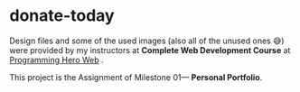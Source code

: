 # donate-today
Design files and some of the used images (also all of the unused ones 😅) were provided by my instructors
at **Complete Web Development Course** at [Programming Hero Web](https://web.programming-hero.com) .

This project is the Assignment of Milestone 01— **Personal Portfolio**.
